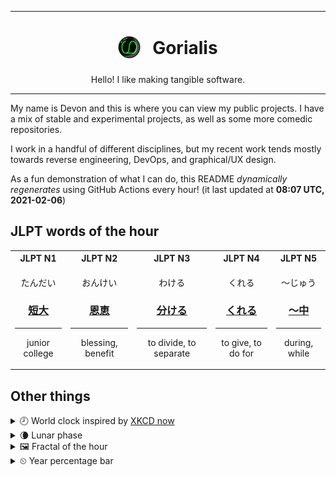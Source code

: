 ***

<h1 align="center">
<sub>
    <img src="readme/resources/avatar.png" height="36">
</sub>
&nbsp;
Gorialis
</h1>
<p align="center">
Hello! I like making tangible software.
</p>

***

My name is Devon and this is where you can view my public projects. I have a mix of stable and experimental projects, as well as some more comedic repositories.

I work in a handful of different disciplines, but my recent work tends mostly towards reverse engineering, DevOps, and graphical/UX design.

As a fun demonstration of what I can do, this README *dynamically regenerates* using GitHub Actions every hour! (it last updated at **08:07 UTC, 2021-02-06**)

<h2>JLPT words of the hour</h2>
<table>
    <tr>
        <th>JLPT N1</th>
        <th>JLPT N2</th>
        <th>JLPT N3</th>
        <th>JLPT N4</th>
        <th>JLPT N5</th>
    </tr>
    <tr>
        <td>
            <p align="center">たんだい</p>
            <h3 align="center"><b><a href="https://jisho.org/search/%E7%9F%AD%E5%A4%A7">短大</a></b></h3>
            <hr>
            <p align="center">junior college</p>
        </td>
        <td>
            <p align="center">おんけい</p>
            <h3 align="center"><b><a href="https://jisho.org/search/%E6%81%A9%E6%81%B5">恩恵</a></b></h3>
            <hr>
            <p align="center">blessing,<wbr> benefit</p>
        </td>
        <td>
            <p align="center">わける</p>
            <h3 align="center"><b><a href="https://jisho.org/search/%E5%88%86%E3%81%91%E3%82%8B">分ける</a></b></h3>
            <hr>
            <p align="center">to divide,<wbr> to separate</p>
        </td>
        <td>
            <p align="center">くれる</p>
            <h3 align="center"><b><a href="https://jisho.org/search/%E3%81%8F%E3%82%8C%E3%82%8B">くれる</a></b></h3>
            <hr>
            <p align="center">to give,<wbr> to do for</p>
        </td>
        <td>
            <p align="center">～じゅう</p>
            <h3 align="center"><b><a href="https://jisho.org/search/%EF%BD%9E%E4%B8%AD">～中</a></b></h3>
            <hr>
            <p align="center">during,<wbr> while</p>
        </td>
    </tr>
</table>

<h2>Other things</h2>
<details>
<summary>🕗  World clock inspired by <a href="https://xkcd.com/now">XKCD now</a></summary>

> <img src="generated/now.png" width="512">

</details>
<details>
<summary>🌘 Lunar phase</summary>

The moon is approximately 83.75% through its phase (Waning Crescent).

</details>
<details>
<summary>&#x1f5bc; Fractal of the hour</summary>

> <img src="generated/fractal.png" width="512">

</details>
<details>
<summary>&#x23f2; Year percentage bar</summary>
<pre><code>2021 [█▁▁▁▁▁▁▁▁▁▁▁▁▁▁▁▁▁▁▁] 9.96%</code></pre>
</details>
